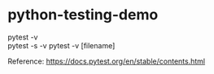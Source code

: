 # python-testing-demo

pytest -v       
pytest -s -v 
pytest -v [filename]    

Reference: https://docs.pytest.org/en/stable/contents.html         
